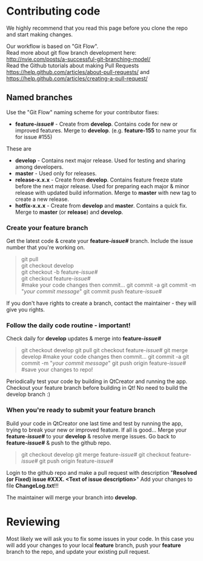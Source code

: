 # Contributing code

We highly recommend that you read this page before you clone the repo and start making changes. 

Our workflow is based on "Git Flow".    
Read more about git flow branch development here: http://nvie.com/posts/a-successful-git-branching-model/  
Read the Github tutorials about making Pull Requests https://help.github.com/articles/about-pull-requests/ and https://help.github.com/articles/creating-a-pull-request/  

## Named branches

Use the "Git Flow" naming scheme for your contributor fixes:
* **feature-_issue#_** - Create from **develop**. Contains code for new or improved features. Merge to **develop**. (e.g. **feature-155** to name your fix for issue #155)

These are 
* **develop** - Contains next major release. Used for testing and sharing among developers. 
* **master** - Used only for releases.
* **release-x.x.x** - Create from **develop**. Contains feature freeze state before the next major release. Used for preparing each major & minor release with updated build information. Merge to **master** with new tag to create a new release.
* **hotfix-x.x.x** - Create from **develop** and **master**. Contains a quick fix. Merge to **master** (or **release**) and **develop**.


### Create your feature branch

Get the latest code & create your **feature-_issue#_** branch.  Include the issue number that you're working on.

> git pull  
git checkout develop                 
git checkout -b feature-_issue#_   
git checkout feature-_issue#_      
#make your code changes then commit...
git commit -a
git commit -m "_your commit message_"
git commit push feature-_issue#_   

If you don't have rights to create a branch, contact the maintainer - they will give you rights.


### Follow the daily code routine - important!

Check daily for **develop** updates & merge into **feature-_issue#_**

>git checkout develop
git pull
git checkout feature-_issue#_
git merge develop
#make your code changes then commit...
git commit -a
git commit -m "_your commit message_"
git push origin  feature-_issue#_    #save your changes to repo!

Periodically test your code by building in QtCreator and running the app.
Checkout your feature branch before building in Qt! 
No need to build the develop branch :)


### When you're ready to submit your feature branch

Build your code in QtCreator one last time and test by running the app, trying to break your new or improved feature.
If all is good...
Merge your **feature-_issue#_** to your **develop** & resolve merge issues.
Go back to **feature-_issue#_** & push  to the github repo.

>git checkout develop
git merge feature-_issue_#
git checkout feature-_issue#_
git push origin feature-_issue#_

Login to the github repo and make a pull request with description "**Resolved (or Fixed) issue #XXX. \<Text of issue description\>**"
Add your changes to file **ChangeLog.txt**!!!

The maintainer will merge your branch into **develop**.
 

# Reviewing 
Most likely we will ask you to fix some issues in your code. In this case you will add your changes to your local **feature** branch, push your **feature** branch to the repo, and update your existing pull request. 
